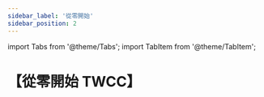 ```yaml
---
sidebar_label: '從零開始'
sidebar_position: 2
---
```


import Tabs from '@theme/Tabs';
import TabItem from '@theme/TabItem';


# 【從零開始 TWCC】